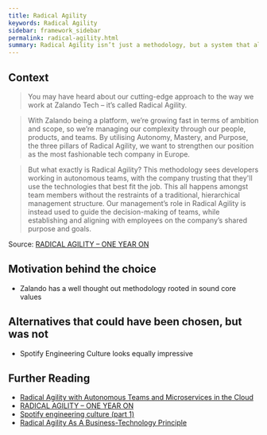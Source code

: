 ```yaml
---
title: Radical Agility
keywords: Radical Agility
sidebar: framework_sidebar
permalink: radical-agility.html
summary: Radical Agility isn’t just a methodology, but a system that allows us to embrace emerging technologies, learn quickly and develop at a high level.
---
```


## Context
> You may have heard about our cutting-edge approach to the way we work at Zalando Tech – it’s called Radical Agility.

> With Zalando being a platform, we’re growing fast in terms of ambition and scope, so we’re managing our complexity through our people, products, and teams. By utilising Autonomy, Mastery, and Purpose, the three pillars of Radical Agility, we want to strengthen our position as the most fashionable tech company in Europe.

> But what exactly is Radical Agility? This methodology sees developers working in autonomous teams, with the company trusting that they'll use the technologies that best fit the job. This all happens amongst team members without the restraints of a traditional, hierarchical management structure. Our management’s role in Radical Agility is instead used to guide the decision-making of teams, while establishing and aligning with employees on the company’s shared purpose and goals.

Source: [RADICAL AGILITY – ONE YEAR ON](https://blog.zalando.com/en/blog/radical-agility-one-year-0)

## Motivation behind the choice
* Zalando has a well thought out methodology rooted in sound core values

## Alternatives that could have been chosen, but was not
* Spotify Engineering Culture looks equally impressive

## Further Reading
* [Radical Agility with Autonomous Teams and Microservices in the Cloud](https://tech.zalando.de/blog/radical-agility-with-autonomous-teams-and-microservices-in-the-cloud/)
* [RADICAL AGILITY – ONE YEAR ON](https://blog.zalando.com/en/blog/radical-agility-one-year-0)
* [Spotify engineering culture (part 1)](https://labs.spotify.com/2014/03/27/spotify-engineering-culture-part-1/)
* [Radical Agility As A Business-Technology Principle](http://www.forbes.com/sites/adrianbridgwater/2016/04/04/radical-agility-as-a-business-technology-principle/#3a8f576765d4)
